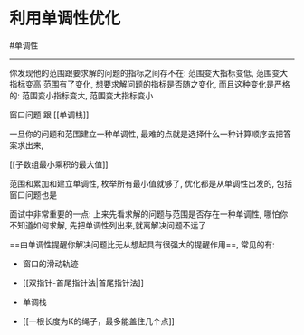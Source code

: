 # 利用单调性优化

#单调性

---
你发现他的范围跟要求解的问题的指标之间存不在: 范围变大指标变低, 范围变大指标变高
范围有了变化, 想要求解问题的指标是否随之变化, 而且这种变化是严格的:
范围变小指标变大, 范围变大指标变小

窗口问题 跟 [[单调栈]]

一旦你的问题和范围建立一种单调性, 最难的点就是选择什么一种计算顺序去把答案求出来, 

[[子数组最小乘积的最大值]]

范围和累加和建立单调性, 枚举所有最小值就够了, 优化都是从单调性出发的, 包括窗口问题也是

面试中非常重要的一点:
上来先看求解的问题与范围是否存在一种单调性, 哪怕你不知道如何求解, 先把单调性列出来,就离解决问题不远了

==由单调性提醒你解决问题比无从想起具有很强大的提醒作用==, 常见的有:
- 窗口的滑动轨迹
- [[双指针-首尾指针法|首尾指针法]]
- 单调栈



- [[一根长度为K的绳子，最多能盖住几个点]]
